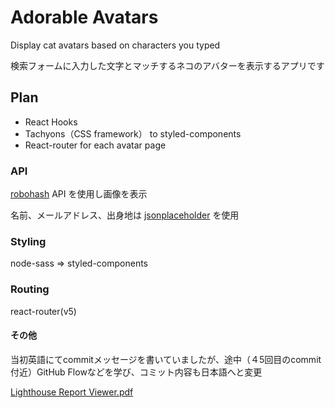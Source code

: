 # Adorable Avatars

Display cat avatars based on characters you typed

検索フォームに入力した文字とマッチするネコのアバターを表示するアプリです

## Plan

- React Hooks
- Tachyons（CSS framework） to styled-components
- React-router for each avatar page

### API

[robohash](https://robohash.org/) API を使用し画像を表示

名前、メールアドレス、出身地は [jsonplaceholder](https://jsonplaceholder.typicode.com/users) を使用

### Styling

node-sass => styled-components

### Routing

react-router(v5)

#### その他

当初英語にてcommitメッセージを書いていましたが、途中（４5回目のcommit付近）GitHub Flowなどを学び、コミット内容も日本語へと変更

[Lighthouse Report Viewer.pdf](https://github.com/ZhangMYihua/crwn-clothing/files/3420084/Lighthouse.Report.Viewer.pdf)
